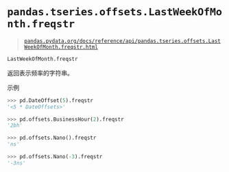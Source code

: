 # `pandas.tseries.offsets.LastWeekOfMonth.freqstr`

> [`pandas.pydata.org/docs/reference/api/pandas.tseries.offsets.LastWeekOfMonth.freqstr.html`](https://pandas.pydata.org/docs/reference/api/pandas.tseries.offsets.LastWeekOfMonth.freqstr.html)

```py
LastWeekOfMonth.freqstr
```

返回表示频率的字符串。

示例

```py
>>> pd.DateOffset(5).freqstr
'<5 * DateOffsets>' 
```

```py
>>> pd.offsets.BusinessHour(2).freqstr
'2bh' 
```

```py
>>> pd.offsets.Nano().freqstr
'ns' 
```

```py
>>> pd.offsets.Nano(-3).freqstr
'-3ns' 
```
